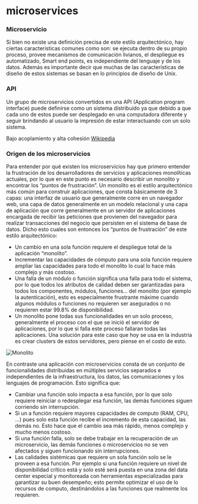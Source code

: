 # microservices

### Microservicio

Si bien no existe una definición precisa de este estilo arquitectónico, hay ciertas características comunes como son: se ejecuta dentro de su propio proceso, provee mecanismos de comunicación livianos, el despliegue es automatizado, Smart end points, es independiente del lenguaje y de los datos. Además es importante decir que muchas de las características de diseño de estos sistemas se basan en lo principios de diseño de Unix.

### API

Un grupo de microservicios convertidos en una API (Application program interface) puede definirse como un sistema distribuido ya que debido a que cada uno de estos puede ser desplegado en una computadora diferente y seguir brindando al usuario la impresión de estar interactuando con un solo sistema.

Bajo acoplamiento y alta cohesión [Wikipedia](https://en.wikipedia.org/wiki/Cohesion_%28computer_science%29)

### Origen de los microservicios

Para entender por qué existen los microservicios hay que primero entender la frustración de los desarrolladores de servicios y aplicaciones monolíticas actuales, por lo que en este punto es necesario describir un monolito y encontrar los “puntos de frustración”.
Un monolito es el estilo arquitectónico más común para construir aplicaciones, que consta básicamente de 3 capas: una interfaz de usuario que generalmente corre en un navegador web, una capa de datos generalmente en un modelo relacional y una capa de aplicación que corre generalmente en un servidor de aplicaciones encargada de recibir las peticiones que provienen del navegador para realizar transacciones del negocio que persisten en el sistema de base de datos. Dicho esto cuales son entonces los “puntos de frustración” de este estilo arquitectónico:



* Un cambio en una sola función requiere el despliegue total de la aplicación “monolito”.
* Incrementar las capacidades de cómputo para una sola función requiere ampliar las capacidades para todo el monolito lo cual lo hace más complejo y más costoso.
* Una falla de un módulo o función significa una falla para todo el sistema, por lo que todos los atributos de calidad deben ser garantizadas para todos los componentes, módulos, funciones… del monolito (por ejemplo la autenticación), esto es especialmente frustrante máxime cuando algunos módulos o funciones no requieren ser asegurados o no requieren estar 99.8% de disponibilidad.
* Un monolito pone todas sus funcionalidades en un solo proceso, generalmente el proceso con el que se inició el servidor de aplicaciones, por lo que si falla este proceso fallaran todas las aplicaciones. Una solución para este caso que hoy se usa en la industria es crear clusters de estos servidores, pero piense en el costo de esto.

![Monolito](http://imagesnel.appspot.com/microservicios/monolithic.png)

En contraste una aplicación con microservicios consta de un conjunto de funcionalidades distribuidas en múltiples servicios separados e independientes de la infraestructura, los datos, las comunicaciones y los lenguajes de programación. Esto significa que:

* Cambiar una función solo impacta a esa función, por lo que solo requiere reiniciar o redesplegar esa función, las demás funciones siguen corriendo sin interrupción.
* Si un a función requiere mayores capacidades de computo (RAM, CPU, …) pues solo esta función recibe el incremento de esta capacidad, las demás no. Esto hace que el cambio sea más rápido, menos complejo y mucho menos costoso.
* Si una función falla, solo se debe trabajar en la recuperación de un microservicio, las demás funciones o microservicios no se ven afectados y siguen funcionando sin interrupciones. 
* Las calidades sistémicas que requiere un sola función solo se le proveen a esa función. Por ejemplo si una función requiere un nivel de disponibilidad crítico está y solo esté será puesta en una zona del data center especial y monitoreada con herramientas especializadas para garantizar su buen desempeño; esto permite optimizar el uso de lo recursos de computo, destinándolos  a las funciones que realmente los requieren.
